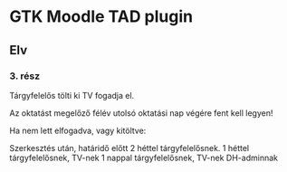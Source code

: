 # GTK Moodle TAD plugin

## Elv


### 3. rész

Tárgyfelelős tölti ki TV fogadja el.

Az oktatást megelőző félév utolsó oktatási nap végére fent kell legyen!

Ha nem lett elfogadva, vagy kitöltve:

Szerkesztés után, határidő előtt 2 héttel tárgyfelelősnek. 1 héttel tárgyfelelősnek, TV-nek 1 nappal tárgyfelelősnek, TV-nek DH-adminnak
